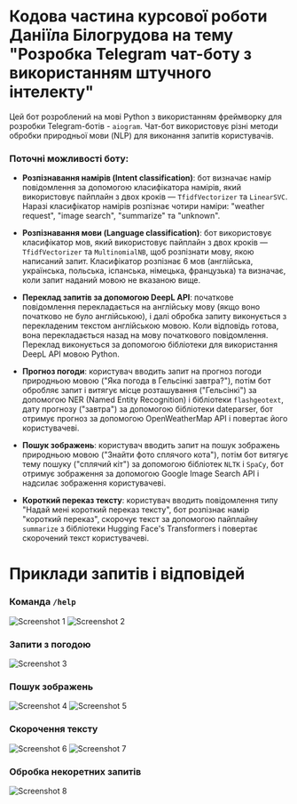 # Кодова частина курсової роботи Даніїла Білогрудова на тему "Розробка Telegram чат-боту з використанням штучного інтелекту"

Цей бот розроблений на мові Python з використанням фреймворку для розробки Telegram-ботів - `aiogram`. Чат-бот використовує різні методи обробки природньої мови (NLP) для виконання запитів користувачів. 

### Поточні можливості боту:

- **Розпізнавання намірів (Intent classification)**: бот визначає намір повідомлення за допомогою класифікатора намірів, який використовує пайплайн з двох кроків — `TfidfVectorizer` та `LinearSVC`. Наразі класифікатор намірів розпізнає чотири наміри: "weather request", "image search", "summarize" та "unknown".

- **Розпізнавання мови (Language classification)**: бот використовує класифікатор мов, який використовує пайплайн з двох кроків — `TfidfVectorizer` та `MultinomialNB`, щоб розпізнати мову, якою написаний запит. Класифікатор розпізнає 6 мов (англійська, українська, польська, іспанська, німецька, французька) та визначає, коли запит наданий мовою не вказаною вище.

- **Переклад запитів за допомогою DeepL API**: початкове повідомлення перекладається на англійську мову (якщо воно початково не було англійською), і далі обробка запиту виконується з перекладеним текстом англійською мовою. Коли відповідь готова, вона перекладається назад на мову початкового повідомлення. Переклад виконується за допомогою бібліотеки для використання DeepL API мовою Python.

- **Прогноз погоди**: користувач вводить запит на прогноз погоди природньою мовою ("Яка погода в Гельсінкі завтра?"), потім бот обробляє запит і витягує місце розташування ("Гельсінкі") за допомогою NER (Named Entity Recognition) і бібліотеки `flashgeotext`, дату прогнозу ("завтра") за допомогою бібліотеки dateparser, бот отримує прогноз за допомогою OpenWeatherMap API і повертає його користувачеві.

- **Пошук зображень**: користувач вводить запит на пошук зображень природньою мовою ("Знайти фото сплячого кота"), потім бот витягує тему пошуку ("сплячий кіт") за допомогою бібліотек `NLTK` і `SpaCy`, бот отримує зображення за допомогою Google Image Search API і надсилає зображення користувачеві.

- **Короткий переказ тексту**: користувач вводить повідомлення типу "Надай мені короткий переказ тексту", бот розпізнає намір "короткий переказ", скорочує текст за допомогою пайплайну `summarize` з бібліотеки Hugging Face's Transformers і повертає скорочений текст користувачеві.

# Приклади запитів і відповідей

### Команда `/help`
![Screenshot 1](https://i.ibb.co/DwD888h/1.png)
![Screenshot 2](https://i.ibb.co/58tfXJY/2.png)

### Запити з погодою
![Screenshot 3](https://i.ibb.co/vPbg1S8/3.png)

### Пошук зображень
![Screenshot 4](https://i.ibb.co/B3d8DCw/4.png)
![Screenshot 5](https://i.ibb.co/gJMBms7/5.png)

### Скорочення тексту
![Screenshot 6](https://i.ibb.co/Rg6SHsF/6.png)
![Screenshot 7](https://i.ibb.co/yks22dR/7.png)

### Обробка некоретних запитів
![Screenshot 8](https://i.ibb.co/T0fmcV4/8.png)
